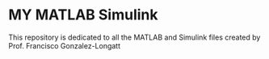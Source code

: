 # MY MATLAB Simulink
This repository is dedicated to all the MATLAB and Simulink files created by Prof. Francisco Gonzalez-Longatt

